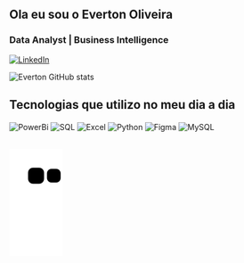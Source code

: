 ## Ola eu sou o Everton Oliveira
### Data Analyst |  Business Intelligence
[![ LinkedIn ](https://img.shields.io/badge/LinkedIn-0077B5?style=for-the-badge&logo=linkedin&logoColor=white)](https://www.linkedin.com/in/ever-oliveira/)

![ Everton GitHub stats ](https://github-readme-stats.vercel.app/api?username=ever-99&show_icons=true&theme=github_dark&include_all_commits=true&count_private=true)

##  Tecnologias que utilizo no meu dia a dia
<div style="display: inline_block">
  <img align="center" alt="PowerBi" src="https://img.shields.io/badge/Microsoft-Power%20bi-yellow" width="100" height="30" />
  <img align="center" alt="SQL" src="https://img.shields.io/badge/Microsoft_SQL_Server-CC2927?style=for-the-badge&logo=microsoft-sql-server&logoColor=white" />
  <img align="center" alt="Excel" src="https://img.shields.io/badge/Microsoft_Excel-217346?style=for-the-badge&logo=microsoft-excel&logoColor=white" />
  <img align="center" alt="Python" src="https://img.shields.io/badge/Python-14354C?style=for-the-badge&logo=python&logoColor=white" />
  <img align="center" alt="Figma" src="https://img.shields.io/badge/Figma-F24E1E?style=for-the-badge&logo=figma&logoColor=white" />
  <img align="center" alt="MySQL" src="https://img.shields.io/badge/MySQL-005C84?style=for-the-badge&logo=mysql&logoColor=white" />
</div><br/>

![ Animação de cobra ](https://github.com/rafaballerini/rafaballerini/blob/output/github-contribution-grid-snake.svg)
